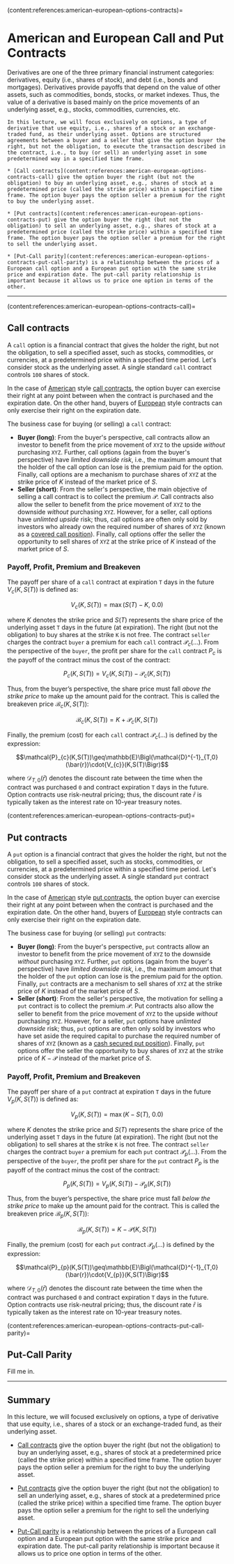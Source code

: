 (content:references:american-european-options-contracts)=
# American and European Call and Put Contracts

Derivatives are one of the three primary financial instrument categories: derivatives, equity (i.e., shares of stock), and debt (i.e., bonds and mortgages). Derivatives provide payoffs that depend on the value of other assets, such as commodities, bonds, stocks, or market indexes. Thus, the value of a derivative is based mainly on the price movements of an underlying asset, e.g., stocks, commodities, currencies, etc.

```{topic} Outline
In this lecture, we will focus exclusively on options, a type of derivative that use equity, i.e., shares of a stock or an exchange-traded fund, as their underlying asset. Options are structured agreements between a buyer and a seller that give the option buyer the right, but not the obligation, to execute the transaction described in the contract, i.e., to buy (or sell) an underlying asset in some predetermined way in a specified time frame. 

* [Call contracts](content:references:american-european-options-contracts-call) give the option buyer the right (but not the obligation) to buy an underlying asset, e.g., shares of stock at a predetermined price (called the strike price) within a specified time frame. The option buyer pays the option seller a premium for the right to buy the underlying asset.

* [Put contracts](content:references:american-european-options-contracts-put) give the option buyer the right (but not the obligation) to sell an underlying asset, e.g., shares of stock at a predetermined price (called the strike price) within a specified time frame. The option buyer pays the option seller a premium for the right to sell the underlying asset.

* [Put-Call parity](content:references:american-european-options-contracts-put-call-parity) is a relationship between the prices of a European call option and a European put option with the same strike price and expiration date. The put-call parity relationship is important because it allows us to price one option in terms of the other. 

```

---

(content:references:american-european-options-contracts-call)=
## Call contracts
A `call` option is a financial contract that gives the holder the right, but not the obligation, to sell a specified asset, such as stocks, commodities, or currencies, at a predetermined price within a specified time period. Let's consider stock as the underlying asset. A single standard `call` contract controls `100` shares of stock.

In the case of [American](https://www.investopedia.com/terms/a/americanoption.asp) style [call contracts](https://www.investopedia.com/terms/c/calloption.asp), the option buyer can exercise their right at any point between when the contract is purchased and the expiration date. On the other hand, buyers of [European](https://www.investopedia.com/terms/e/europeanoption.asp) style contracts can only exercise their right on the expiration date. 

The business case for buying (or selling) a `call` contract:
* __Buyer (long)__: From the buyer's perspective, call contracts allow an investor to benefit from the price movement of `XYZ` to the upside _without_ purchasing `XYZ`. Further, call options (again from the buyer's perspective) have _limited downside risk_, i.e., the maximum amount that the holder of the call option can lose is the premium paid for the option. Finally, call options are a mechanism to purchase shares of `XYZ` at the strike price of $K$ instead of the market price of $S$. 
* __Seller (short)__: From the seller's perspective, the main objective of selling a call contract is to collect the premium $\mathcal{P}$. Call contracts also allow the seller to benefit from the price movement of `XYZ` to the downside _without_ purchasing `XYZ`. However, for a seller, call options have _unlimted upside_ risk; thus, call options are often only sold by investors who already own the required number of shares of `XYZ` (known as a [covered call position](https://www.investopedia.com/terms/c/coveredcall.asp)). Finally, call options offer the seller the opportunity to sell shares of `XYZ` at the strike price of $K$ instead of the market price of $S$.


### Payoff, Profit, Premium and Breakeven
The payoff per share of a `call` contract at expiration `T` days in the future $V_{c}(K,S(T))$ is defined as:

$$V_{c}(K,S(T)) = \max\left(S(T) - K,~0.0\right)$$

where $K$ denotes the strike price and $S(T)$ represents the share price of the underlying asset `T` days in the future (at expiration). The right (but not the obligation) to buy shares at the strike `K` is not free. The contract `seller` charges the contract `buyer` a premium for each `call` contract $\mathcal{P}_{c}(\dots)$. From the perspective of the `buyer`, the profit per share for the `call` contract $P_{c}$ is the payoff of the contract minus the cost of the contract:

$$P_{c}(K,S(T)) = V_{c}(K,S(T)) -  \mathcal{P}_{c}(K,S(T))$$

Thus, from the buyer’s perspective, the share price must fall _above the strike price_ to make up the amount paid for the contract. This is called the breakeven price $\mathcal{B}_{c}(K, S(T))$:

$$\mathcal{B}_{c}(K,S(T)) = K + \mathcal{P}_{c}(K,S(T))$$

Finally, the premium (cost) for each `call` contract $\mathcal{P}_{c}(\dots)$ is defined by the expression:

$$\mathcal{P}_{c}(K,S(T))\geq\mathbb{E}\Bigl(\mathcal{D}^{-1}_{T,0}(\bar{r})\cdot{V_{c}}(K,S(T)\Bigr)$$

where $\mathcal{D}_{T,0}(\bar{r})$ denotes the discount rate between the time when the contract was purchased `0` and contract expiration `T` days in the future. Option contracts use risk-neutral pricing; thus, the discount rate $\bar{r}$ is typically taken as the interest rate on 10-year treasury notes. 

(content:references:american-european-options-contracts-put)=
## Put contracts
A `put` option is a financial contract that gives the holder the right, but not the obligation, to sell a specified asset, such as stocks, commodities, or currencies, at a predetermined price within a specified time period. Let's consider stock as the underlying asset. A single standard `put` contract controls `100` shares of stock.

In the case of [American](https://www.investopedia.com/terms/a/americanoption.asp) style [put contracts](https://www.investopedia.com/terms/p/putoption.asp), the option buyer can exercise their right at any point between when the contract is purchased and the expiration date. On the other hand, buyers of [European](https://www.investopedia.com/terms/e/europeanoption.asp) style contracts can only exercise their right on the expiration date. 

The business case for buying (or selling) `put` contracts:
* __Buyer (long)__: From the buyer's perspective, `put` contracts allow an investor to benefit from the price movement of `XYZ` to the downside _without_ purchasing `XYZ`. Further, `put` options (again from the buyer's perspective) have _limited downside risk_, i.e., the maximum amount that the holder of the `put` option can lose is the premium paid for the option. Finally, `put` contracts are a mechanism to sell shares of `XYZ` at the strike price of $K$ instead of the market price of $S$. 
* __Seller (short)__: From the seller's perspective, the motivation for selling a `put` contract is to collect the premium $\mathcal{P}$. Put contracts also allow the seller to benefit from the price movement of `XYZ` to the upside _without_ purchasing `XYZ`. However, for a seller, `put` options have _unlimted downside_ risk; thus, `put` options are often only sold by investors who have set aside the required capital to purchase the required number of shares of `XYZ` (known as a [cash secured put position](https://www.fidelity.com/learning-center/investment-products/options/know-about-cash-covered-puts)). Finally, `put` options offer the seller the opportunity to buy shares of `XYZ` at the strike price of $K-\mathcal{P}$ instead of the market price of $S$.

### Payoff, Profit, Premium and Breakeven
The payoff per share of a `put` contract at expiration `T` days in the future $V_{p}(K,S(T))$ is defined as:

$$V_{p}(K,S(T)) = \max\left(K - S(T),~0.0\right)$$

where $K$ denotes the strike price and $S(T)$ represents the share price of the underlying asset `T` days in the future (at expiration). The right (but not the obligation) to sell shares at the strike `K` is not free. The contract `seller` charges the contract `buyer` a premium for each `put` contract $\mathcal{P}_{p}(\dots)$. From the perspective of the `buyer`, the profit per share for the `put` contract $P_{p}$ is the payoff of the contract minus the cost of the contract:

$$P_{p}(K,S(T)) = {V}_{p}(K,S(T)) -  \mathcal{P}_{p}(K,S(T))$$

Thus, from the buyer’s perspective, the share price must fall _below the strike price_ to make up the amount paid for the contract. This is called the breakeven price $\mathcal{B}_{p}(K, S(T))$:

$$\mathcal{B}_{p}(K,S(T)) = K - \mathcal{P}(K,S(T))$$

Finally, the premium (cost) for each `put` contract $\mathcal{P}_{p}(\dots)$ is defined by the expression:

$$\mathcal{P}_{p}(K,S(T))\geq\mathbb{E}\Bigl(\mathcal{D}^{-1}_{T,0}(\bar{r})\cdot{V_{p}}(K,S(T)\Bigr)$$

where $\mathcal{D}_{T,0}(\bar{r})$ denotes the discount rate between the time when the contract was purchased `0` and contract expiration `T` days in the future. Option contracts use risk-neutral pricing; thus, the discount rate $\bar{r}$ is typically taken as the interest rate on 10-year treasury notes. 

(content:references:american-european-options-contracts-put-call-parity)=
## Put-Call Parity
Fill me in.

---

## Summary
In this lecture, we will focused exclusively on options, a type of derivative that use equity, i.e., shares of a stock or an exchange-traded fund, as their underlying asset. 

* [Call contracts](content:references:american-european-options-contracts-call) give the option buyer the right (but not the obligation) to buy an underlying asset, e.g., shares of stock at a predetermined price (called the strike price) within a specified time frame. The option buyer pays the option seller a premium for the right to buy the underlying asset.

* [Put contracts](content:references:american-european-options-contracts-put) give the option buyer the right (but not the obligation) to sell an underlying asset, e.g., shares of stock at a predetermined price (called the strike price) within a specified time frame. The option buyer pays the option seller a premium for the right to sell the underlying asset.

* [Put-Call parity](content:references:american-european-options-contracts-put-call-parity) is a relationship between the prices of a European call option and a European put option with the same strike price and expiration date. The put-call parity relationship is important because it allows us to price one option in terms of the other. 